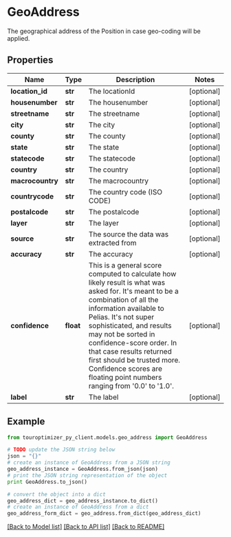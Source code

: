 # GeoAddress

The geographical address of the Position in case geo-coding will be applied.

## Properties

Name | Type | Description | Notes
------------ | ------------- | ------------- | -------------
**location_id** | **str** | The locationId | [optional] 
**housenumber** | **str** | The housenumber | [optional] 
**streetname** | **str** | The streetname | [optional] 
**city** | **str** | The city | [optional] 
**county** | **str** | The county | [optional] 
**state** | **str** | The state | [optional] 
**statecode** | **str** | The statecode | [optional] 
**country** | **str** | The country | [optional] 
**macrocountry** | **str** | The macrocountry | [optional] 
**countrycode** | **str** | The country code (ISO CODE) | [optional] 
**postalcode** | **str** | The postalcode | [optional] 
**layer** | **str** | The layer | [optional] 
**source** | **str** | The source the data was extracted from | [optional] 
**accuracy** | **str** | The accuracy | [optional] 
**confidence** | **float** | This is a general score computed to calculate how likely result is what was asked for. It&#39;s meant to be a combination of all the information available to Pelias. It&#39;s not super sophisticated, and results may not be sorted in confidence-score order. In that case results returned first should be trusted more. Confidence scores are floating point numbers ranging from &#39;0.0&#39; to &#39;1.0&#39;. | [optional] 
**label** | **str** | The label | [optional] 

## Example

```python
from touroptimizer_py_client.models.geo_address import GeoAddress

# TODO update the JSON string below
json = "{}"
# create an instance of GeoAddress from a JSON string
geo_address_instance = GeoAddress.from_json(json)
# print the JSON string representation of the object
print GeoAddress.to_json()

# convert the object into a dict
geo_address_dict = geo_address_instance.to_dict()
# create an instance of GeoAddress from a dict
geo_address_form_dict = geo_address.from_dict(geo_address_dict)
```
[[Back to Model list]](../README.md#documentation-for-models) [[Back to API list]](../README.md#documentation-for-api-endpoints) [[Back to README]](../README.md)


